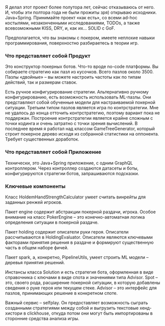 Я делал этот проект более полутора лет, сейчас отказываюсь от него. И, чтобы эти полтора года не были прожиты зря) открываю исходники. Java+Spring.
Принимайте проект «как есть», со всеми ad-hoc костылями, незаконченными исследованиями, TODOs, а также всевозможными KISS, DRY, и, как их… SOLID с GoF.

Предполагается, что вы знакомы с покером, имеете неплохие навыки программирования, поверхностно разбираетесь в теории игр.

### Что представляет собой Продукт
Это конструктор покерных ботов. Что-то вроде no-code платформы. Вы собираете стратегию как пазл из кусочков. Всего пазлов около 3500. Пазлы «двойные» – вы можете настроить частоты как по типам действий, так и размерам ставок.

Есть ручное конфигурирование стратегии. Альтернативно ручному конфигурированию, есть возможность использовать ML-пазлы. Они представляют собой обученные модели для настраиваемой покерной ситуации.
Третьим типом пазлов является игра по контрстратегии. Мне не удалось до конца отточить контрстратегию, поэтому вариант пока не поддержан. Построение контрстратегии является крайне сложным с точки кодинга и очень затратно с точки зрения вычислений. В последнее время я работал над классом GameTreeGenerator, который строит покерное дерево исходя из собранной статистики на оппонента. Требует существенных доработок.

### Что представляет собой Приложение
Технически, это Java+Spring приложение, с одним GraphQL контроллером. Через контроллер создаются датасеты и боты, конфигурируются стратегии ботов, запрашиваются подсказки.

### Ключевые компоненты
Класс HoldemHandStrengthCalculator умеет считать винрейты для заданных ренжей игроков.

Пакет engine содержит абстракции покерной раздачи, игрока. Особое внимание на класс PokerEngine – это конечно-автоматная логика определения ситуации в покерной раздаче.

Пакет holding содержит описатели руки героя. Описатели рассчитываются в HoldingEvaluator. Описатели являются ключевыми факторами принятия решения в раздаче и формируют существенную часть в общем наборе фичей.

Пакет spark, а, конкретно, PipelineUtils, умеет строить ML модели – деревья принятия решений.

Инстансы класса Solution и есть стратегия бота, оформленная в виде справочника с ключами в виде спота и значениями типа Advisor. Spot – это, своего рода, расширение покерной ситуации, в которую добавлены сведения о руке героя или текущем стеке. Advisor – это интерфейс для пазлов, принимающих решение в конкретном споте.

Важный сервис – selfplay. Он предоставляет возможность сыграть созданными стратегиями между собой и выгрузить текстовые хенд-хистори в clickhouse, откуда потом они могут быть импортированы в сторонние средства анализа игры.
